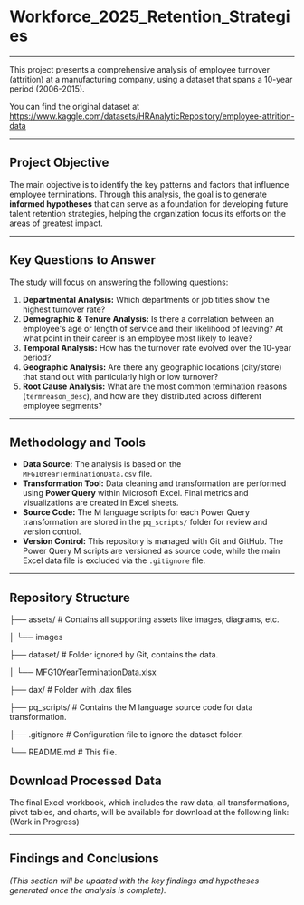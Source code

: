 # Workforce_2025_Retention_Strategies
---
This project presents a comprehensive analysis of employee turnover (attrition) at a manufacturing company, using a dataset that spans a 10-year period (2006-2015).

You can find the original dataset at https://www.kaggle.com/datasets/HRAnalyticRepository/employee-attrition-data

---
## Project Objective
The main objective is to identify the key patterns and factors that influence employee terminations. Through this analysis, the goal is to generate **informed hypotheses** that can serve as a foundation for developing future talent retention strategies, helping the organization focus its efforts on the areas of greatest impact.

---
## Key Questions to Answer
The study will focus on answering the following questions:

1.  **Departmental Analysis:** Which departments or job titles show the highest turnover rate?
2.  **Demographic & Tenure Analysis:** Is there a correlation between an employee's age or length of service and their likelihood of leaving? At what point in their career is an employee most likely to leave?
3.  **Temporal Analysis:** How has the turnover rate evolved over the 10-year period?
4.  **Geographic Analysis:** Are there any geographic locations (city/store) that stand out with particularly high or low turnover?
5.  **Root Cause Analysis:** What are the most common termination reasons (`termreason_desc`), and how are they distributed across different employee segments?

---
## Methodology and Tools
* **Data Source:** The analysis is based on the `MFG10YearTerminationData.csv` file.
* **Transformation Tool:** Data cleaning and transformation are performed using **Power Query** within Microsoft Excel. Final metrics and visualizations are created in Excel sheets.
* **Source Code:** The M language scripts for each Power Query transformation are stored in the `pq_scripts/` folder for review and version control.
* **Version Control:** This repository is managed with Git and GitHub. The Power Query M scripts are versioned as source code, while the main Excel data file is excluded via the `.gitignore` file.

---
## Repository Structure
├── assets/ # Contains all supporting assets like images, diagrams, etc.

│   └── images

├── dataset/ # Folder ignored by Git, contains the data. 

│   └── MFG10YearTerminationData.xlsx 

├── dax/ # Folder with .dax files 

├── pq_scripts/  # Contains the M language source code for data transformation.

├── .gitignore # Configuration file to ignore the dataset folder. 

└── README.md # This file.
## Download Processed Data
The final Excel workbook, which includes the raw data, all transformations, pivot tables, and charts, will be available for download at the following link: (Work in Progress)

--- 
## Findings and Conclusions 
*(This section will be updated with the key findings and hypotheses generated once the analysis is complete).*